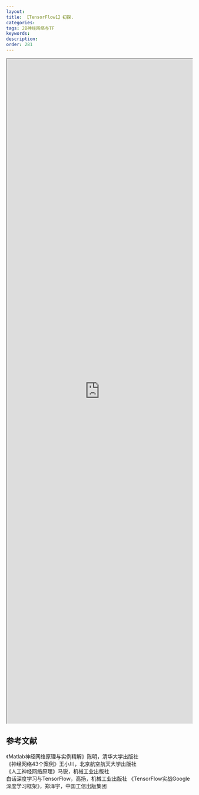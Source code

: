 ```yaml
---
layout:
title: 【TensorFlow1】初探.
categories:
tags: 2B神经网络与TF
keywords:
description:
order: 281
---
```



<iframe src="http://www.guofei.site/StatisticsBlog/TF1.html" width="100%" height="1800em" marginwidth="10%"></iframe>

## 参考文献
《Matlab神经网络原理与实例精解》陈明，清华大学出版社   
《神经网络43个案例》王小川，北京航空航天大学出版社  
《人工神经网络原理》马锐，机械工业出版社  
白话深度学习与TensorFlow，高扬，机械工业出版社
《TensorFlow实战Google深度学习框架》，郑泽宇，中国工信出版集团
